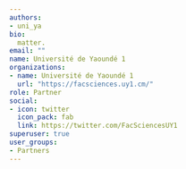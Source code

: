 ```yaml
---
authors:
- uni_ya
bio: 
  matter.
email: ""
name: Université de Yaoundé 1
organizations:
- name: Université de Yaoundé 1
  url: "https://facsciences.uy1.cm/"
role: Partner
social:
- icon: twitter
  icon_pack: fab
  link: https://twitter.com/FacSciencesUY1
superuser: true
user_groups:
- Partners
---
```



